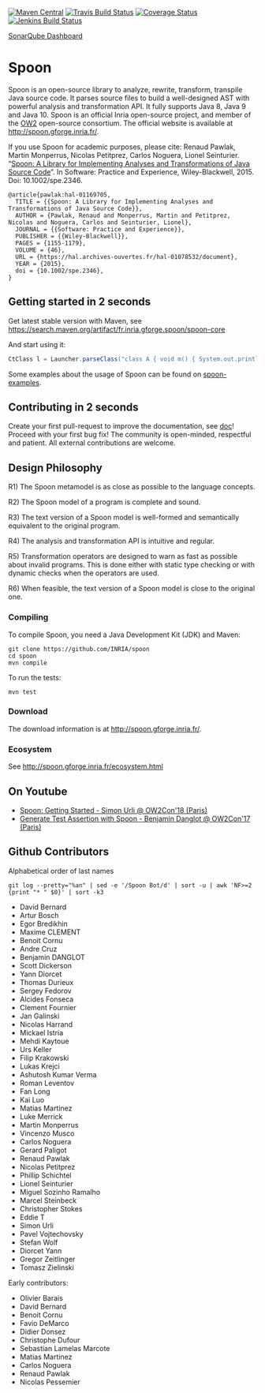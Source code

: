 [![Maven Central](https://img.shields.io/maven-central/v/fr.inria.gforge.spoon/spoon-core.svg)](http://search.maven.org/#search%7Cga%7C1%7Cg%3A%22fr.inria.gforge.spoon%22%20AND%20a%3A%22spoon-core%22)
[![Travis Build Status](https://travis-ci.org/INRIA/spoon.svg?branch=master)](https://travis-ci.org/INRIA/spoon)
[![Coverage Status](https://coveralls.io/repos/INRIA/spoon/badge.png)](https://coveralls.io/r/INRIA/spoon)
[![Jenkins Build Status](https://ci.inria.fr/sos/job/Spoon%20Install%20Commit%20Hook/badge/icon)](https://ci.inria.fr/sos/job/Spoon%20Install%20Commit%20Hook/)

[SonarQube Dashboard](https://sonarqube.ow2.org/dashboard?id=fr.inria.gforge.spoon%3Aspoon-core)






# Spoon




Spoon is an open-source library to analyze, rewrite, transform, transpile Java source code. It parses source files to build a well-designed AST with powerful analysis and transformation API. It fully supports Java 8, Java 9 and Java 10.
Spoon is an official Inria open-source project, and member of the [OW2](https://www.ow2.org/) open-source consortium.
The official website is available at <http://spoon.gforge.inria.fr/>.

If you use Spoon for academic purposes, please cite: Renaud Pawlak, Martin Monperrus, Nicolas Petitprez, Carlos Noguera, Lionel Seinturier. “[Spoon: A Library for Implementing Analyses and Transformations of Java Source Code](https://hal.archives-ouvertes.fr/hal-01078532/document)”. In Software: Practice and Experience, Wiley-Blackwell, 2015. Doi: 10.1002/spe.2346.

```
@article{pawlak:hal-01169705,
  TITLE = {{Spoon: A Library for Implementing Analyses and Transformations of Java Source Code}},
  AUTHOR = {Pawlak, Renaud and Monperrus, Martin and Petitprez, Nicolas and Noguera, Carlos and Seinturier, Lionel},
  JOURNAL = {{Software: Practice and Experience}},
  PUBLISHER = {{Wiley-Blackwell}},
  PAGES = {1155-1179},
  VOLUME = {46},
  URL = {https://hal.archives-ouvertes.fr/hal-01078532/document},
  YEAR = {2015},
  doi = {10.1002/spe.2346},
}

```


## Getting started in 2 seconds

Get latest stable version with Maven, see <https://search.maven.org/artifact/fr.inria.gforge.spoon/spoon-core>

And start using it:

```java
CtClass l = Launcher.parseClass("class A { void m() { System.out.println(\"yeah\");} }");
```

Some examples about the usage of Spoon can be found on [spoon-examples](https://github.com/SpoonLabs/spoon-examples).

## Contributing in 2 seconds

Create your first pull-request to improve the documentation, see [doc](https://github.com/INRIA/spoon/tree/master/doc)! Proceed with your first bug fix! The community is open-minded, respectful and patient. All external contributions are welcome.

## Design Philosophy

R1) The Spoon metamodel is as close as possible to the language concepts.

R2) The Spoon model of a program is complete and sound.

R3) The text version of a Spoon model is well-formed and semantically equivalent to the original program.

R4) The analysis and transformation API is intuitive and regular.

R5) Transformation operators are designed to warn as fast as possible about invalid programs. This is done either with static type checking or with dynamic checks when the operators are used.

R6) When feasible, the text version of a Spoon model is close to the original one.

### Compiling

To compile Spoon, you need a Java Development Kit (JDK) and Maven:

```
git clone https://github.com/INRIA/spoon
cd spoon
mvn compile
```

To run the tests:
```
mvn test
```

### Download

The download information is at <http://spoon.gforge.inria.fr/>.

### Ecosystem

See <http://spoon.gforge.inria.fr/ecosystem.html>

## On Youtube

  - [Spoon: Getting Started - Simon Urli @ OW2Con'18 (Paris)](https://www.youtube.com/watch?v=ZZzdVTIu-OY)
  - [Generate Test Assertion with Spoon - Benjamin Danglot @ OW2Con'17 (Paris)](https://www.youtube.com/watch?v=JcCIbjnkfD4)

## Github Contributors

Alphabetical order of last names

    git log --pretty="%an" | sed -e '/Spoon Bot/d' | sort -u | awk 'NF>=2 {print "* " $0}' | sort -k3

* David Bernard
* Artur Bosch
* Egor Bredikhin
* Maxime CLEMENT
* Benoit Cornu
* Andre Cruz
* Benjamin DANGLOT
* Scott Dickerson
* Yann Diorcet
* Thomas Durieux
* Sergey Fedorov
* Alcides Fonseca
* Clement Fournier
* Jan Galinski
* Nicolas Harrand
* Mickael Istria
* Mehdi Kaytoue
* Urs Keller
* Filip Krakowski
* Lukas Krejci
* Ashutosh Kumar Verma
* Roman Leventov
* Fan Long
* Kai Luo
* Matias Martinez
* Luke Merrick
* Martin Monperrus
* Vincenzo Musco
* Carlos Noguera
* Gerard Paligot
* Renaud Pawlak
* Nicolas Petitprez
* Phillip Schichtel
* Lionel Seinturier
* Miguel Sozinho Ramalho
* Marcel Steinbeck
* Christopher Stokes
* Eddie T
* Simon Urli
* Pavel Vojtechovsky
* Stefan Wolf
* Diorcet Yann
* Gregor Zeitlinger
* Tomasz Zielinski

Early contributors:

* Olivier Barais
* David Bernard
* Benoit Cornu
* Favio DeMarco
* Didier Donsez
* Christophe Dufour
* Sebastian Lamelas Marcote
* Matias Martinez
* Carlos Noguera
* Renaud Pawlak
* Nicolas Pessemier
